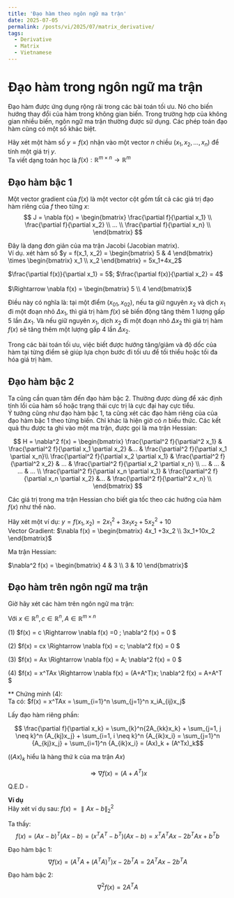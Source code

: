 ```yaml
---
title: 'Đạo hàm theo ngôn ngữ ma trận'
date: 2025-07-05
permalink: /posts/vi/2025/07/matrix_derivative/
tags:
  - Derivative
  - Matrix
  - Vietnamese
---
```

# Đạo hàm trong ngôn ngữ ma trận
Đạo hàm được ứng dụng rộng rãi trong các bài toán tối ưu. Nó cho biến hướng thay đổi của hàm trong không gian biến. Trong trường hợp của không gian nhiều biến, ngôn ngữ ma trận thường được sử dụng. Các phép toán đạo hàm cũng có một số khác biệt.

Hãy xét một hàm số $y=f(x)$ nhận vào một vector $n$ chiều $(x_1, x_2,...,x_n)$ để tính một giá trị $y$. <br>
Ta viết dạng toán học là $f(x): \mathbb{R}^{m \times n} \rightarrow \mathbb{R}^m$
## Đạo hàm bậc 1
Một vector gradient của $f(x)$ là một vector cột gồm tất cả các giá trị đạo hàm riêng của $f$ theo từng $x$: <br>
$$
    J = \nabla f(x) = 
        \begin{bmatrix}
            \frac{\partial f}{\partial x_1} \\
            \frac{\partial f}{\partial x_2} \\
            ... \\
            \frac{\partial f}{\partial x_n} \\
        \end{bmatrix}
$$

Đây là dạng đơn giản của ma trận Jacobi (Jacobian matrix).<br>
Ví dụ. xét hàm số $y = f(x_1, x_2) = \begin{bmatrix} 5 & 4 \end{bmatrix} \times \begin{bmatrix} x_1 \\ x_2 \end{bmatrix} = 5x_1+4x_2$

$\frac{\partial f(x)}{\partial x_1} = 5$;
$\frac{\partial f(x)}{\partial x_2} = 4$ <br>
<br>
$\Rightarrow \nabla f(x) = \begin{bmatrix} 5 \\ 4 \end{bmatrix}$

Điều này có nghĩa là: tại một điểm $(x_{01}, x_{02})$, nếu ta giữ nguyên $x_2$ và dịch $x_1$ đi một đoạn nhỏ $\Delta x_{1}$, thì giá trị hàm $f(x)$ sẽ biến động tăng thêm 1 lượng gấp $5$ lần $\Delta x_{1}$. Và nếu giữ nguyên $x_1$, dịch $x_2$ đi một đoạn nhỏ $\Delta x_2$ thì giá trị hàm $f(x)$ sẽ tăng thêm một lượng gấp $4$ lần $\Delta x_2$.

Trong các bài toán tối ưu, việc biết được hướng tăng/giảm và độ dốc của hàm tại từng điểm sẽ giúp lựa chọn bước đi tối ưu để tối thiểu hoặc tối đa hóa giá trị hàm.

## Đạo hàm bậc 2
Ta cũng cần quan tâm đến đạo hàm bậc 2. Thường được dùng để xác định tính lồi của hàm số hoặc trạng thái cực trị là cực đại hay cực tiểu. <br>
Ý tưởng cũng như đạo hàm bậc 1, ta cũng xét các đạo hàm riêng của của đạo hàm bậc 1 theo từng biến. Chỉ khác là hiện giờ có $n$ biểu thức. Các kết quả thu được ta ghi vào một ma trận, được gọi là ma trận Hessian:

$$
    H = \nabla^2 f(x) = 
        \begin{bmatrix}
            \frac{\partial^2 f}{\partial^2 x_1} & \frac{\partial^2 f}{\partial x_1 \partial x_2} &... & \frac{\partial^2 f}{\partial x_1 \partial x_n}\\ 
            \frac{\partial^2 f}{\partial x_2 \partial x_1} & \frac{\partial^2 f}{\partial^2 x_2} & ... & \frac{\partial^2 f}{\partial x_2 \partial x_n} \\
            ... & ... & ... & ... \\
            \frac{\partial^2 f}{\partial x_n \partial x_1}  & \frac{\partial^2 f}{\partial x_n \partial x_2} &... & \frac{\partial^2 f}{\partial^2 x_n} \\
        \end{bmatrix}
$$

Các giá trị trong ma trận Hessian cho biết gia tốc theo các hướng của hàm $f(x)$ như thế nào.

Hãy xét một ví dụ: $y=f(x_1, x_2) = 2x_1^2 + 3x_1x_2+5x_2^2 +10$ <br>
Vector Gradient: 
$\nabla f(x) = \begin{bmatrix} 4x_1 +3x_2 \\ 3x_1+10x_2 \end{bmatrix}$

Ma trận Hessian:

$\nabla^2 f(x) = \begin{bmatrix} 4 & 3 \\ 3 & 10 \end{bmatrix}$

## Đạo hàm trên ngôn ngữ ma trận
Giờ hãy xét các hàm trên ngôn ngữ ma trận:

Với $x \in \mathbb{R}^n, c \in \mathbb{R}^n, A \in \mathbb{R}^{m \times n}$

(1) $f(x) = c \Rightarrow \nabla f(x) =0 ; \nabla^2 f(x) = 0 $ 

(2) $f(x) = cx \Rightarrow \nabla f(x) = c; \nabla^2 f(x) = 0 $ 

(3) $f(x) = Ax \Rightarrow \nabla f(x) = A; \nabla^2 f(x) = 0 $ 

(4) $f(x) = x^TAx \Rightarrow \nabla f(x) = (A+A^T)x; \nabla^2 f(x) = A+A^T $ 

** Chứng minh (4): <br>
Ta có:
$f(x) = x^TAx = \sum_{i=1}^n \sum_{j=1}^n x_iA_{ij}x_j$

Lấy đạo hàm riêng phần:

$$ \frac{\partial f}{\partial x_k} = \sum_{k}^n{2A_{kk}x_k} + \sum_{j=1, j \neq k}^n {A_{kj}x_j} + \sum_{i=1, i \neq k}^n {A_{ik}x_i} = \sum_{j=1}^n {A_{kj}x_j} + \sum_{i=1}^n {A_{ik}x_i} = (Ax)_k + (A^Tx)_k$$

($(Ax)_k$ hiểu là hàng thứ k của ma trận $Ax$)

$$\Rightarrow \nabla f(x) = (A+A^T)x $$

Q.E.D $\square$

**Ví dụ** <br>
Hãy xét ví dụ sau: $f(x) = \parallel Ax-b \parallel ^2_2$ <br>

Ta thấy: 
$$ f(x) = (Ax-b)^T(Ax-b) = (x^TA^T-b^T)(Ax-b) = x^TA^TAx - 2b^TAx +b^Tb $$ 

Đạo hàm bậc 1:
$$ \nabla f(x) = (A^TA + (A^TA)^T)x - 2b^TA = 2A^TAx - 2b^TA $$

Đạo hàm bậc 2: 
$$ \nabla ^2 f(x) = 2A^TA$$
